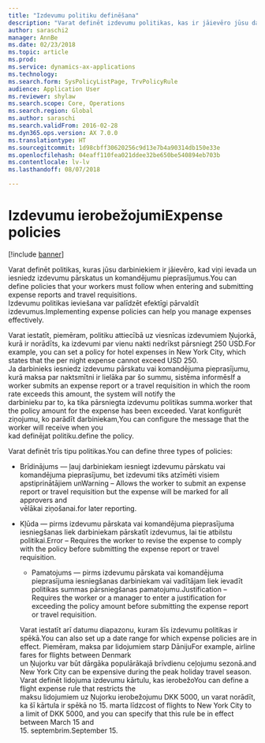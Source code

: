 ```yaml
---
title: "Izdevumu politiku definēšana"
description: "Varat definēt izdevumu politikas, kas ir jāievēro jūsu darbiniekiem, kad viņi ievada un iesniedz izdevumu pārskatus un komandējumu pieprasījumus programmatūrā Microsoft Dynamics 365 for Finance and Operations."
author: saraschi2
manager: AnnBe
ms.date: 02/23/2018
ms.topic: article
ms.prod: 
ms.service: dynamics-ax-applications
ms.technology: 
ms.search.form: SysPolicyListPage, TrvPolicyRule
audience: Application User
ms.reviewer: shylaw
ms.search.scope: Core, Operations
ms.search.region: Global
ms.author: saraschi
ms.search.validFrom: 2016-02-28
ms.dyn365.ops.version: AX 7.0.0
ms.translationtype: HT
ms.sourcegitcommit: 1d98cbff30620256c9d13e7b4a90314db150e33e
ms.openlocfilehash: 04eaff110fea021ddee32be650be540894eb703b
ms.contentlocale: lv-lv
ms.lasthandoff: 08/07/2018

---
```


# <a name="expense-policies"></a><span data-ttu-id="0c845-103">Izdevumu ierobežojumi</span><span class="sxs-lookup"><span data-stu-id="0c845-103">Expense policies</span></span>

[!include [banner](../includes/banner.md)]

<span data-ttu-id="0c845-104">Varat definēt politikas, kuras jūsu darbiniekiem ir jāievēro, kad viņi ievada un iesniedz izdevumu pārskatus un komandējumu pieprasījumus.</span><span class="sxs-lookup"><span data-stu-id="0c845-104">You can define policies that your workers must follow when entering and submitting expense reports and travel requisitions.</span></span>         
<span data-ttu-id="0c845-105">Izdevumu politikas ieviešana var palīdzēt efektīgi pārvaldīt izdevumus.</span><span class="sxs-lookup"><span data-stu-id="0c845-105">Implementing expense policies can help you manage expenses effectively.</span></span>         

<span data-ttu-id="0c845-106">Varat iestatīt, piemēram, politiku attiecībā uz viesnīcas izdevumiem Ņujorkā, kurā ir norādīts, ka izdevumi par vienu nakti nedrīkst pārsniegt 250 USD.</span><span class="sxs-lookup"><span data-stu-id="0c845-106">For example, you can set a policy for hotel expenses in New York City, which states that the per night expense cannot exceed USD 250.</span></span>       
<span data-ttu-id="0c845-107">Ja darbinieks iesniedz izdevumu pārskatu vai komandējuma pieprasījumu, kurā maksa par naktsmītni ir lielāka par šo summu, sistēma informēs</span><span class="sxs-lookup"><span data-stu-id="0c845-107">If a worker submits an expense report or a travel requisition in which the room rate exceeds this amount, the system will notify the</span></span>        
<span data-ttu-id="0c845-108">darbinieku par to, ka tika pārsniegta izdevumu politikas summa.</span><span class="sxs-lookup"><span data-stu-id="0c845-108">worker that the policy amount for the expense has been exceeded.</span></span> <span data-ttu-id="0c845-109">Varat konfigurēt ziņojumu, ko parādīt darbiniekam,</span><span class="sxs-lookup"><span data-stu-id="0c845-109">You can configure the message that the worker will receive when you</span></span>        
<span data-ttu-id="0c845-110">kad definējat politiku.</span><span class="sxs-lookup"><span data-stu-id="0c845-110">define the policy.</span></span>      
        
<span data-ttu-id="0c845-111">Varat definēt trīs tipu politikas.</span><span class="sxs-lookup"><span data-stu-id="0c845-111">You can define three types of policies:</span></span>         
        
- <span data-ttu-id="0c845-112">Brīdinājums — ļauj darbiniekam iesniegt izdevumu pārskatu vai komandējuma pieprasījumu, bet izdevumi tiks atzīmēti visiem apstiprinātājiem un</span><span class="sxs-lookup"><span data-stu-id="0c845-112">Warning – Allows the worker to submit an expense report or travel requisition but the expense will be marked for all approvers and</span></span>        
  <span data-ttu-id="0c845-113">vēlākai ziņošanai.</span><span class="sxs-lookup"><span data-stu-id="0c845-113">for later reporting.</span></span>        

- <span data-ttu-id="0c845-114">Kļūda — pirms izdevumu pārskata vai komandējuma pieprasījuma iesniegšanas liek darbiniekam pārskatīt izdevumus, lai tie atbilstu politikai.</span><span class="sxs-lookup"><span data-stu-id="0c845-114">Error – Requires the worker to revise the expense to comply with the policy before submitting the expense report or travel requisition.</span></span>       
 
  - <span data-ttu-id="0c845-115">Pamatojums — pirms izdevumu pārskata vai komandējuma pieprasījuma iesniegšanas darbiniekam vai vadītājam liek ievadīt politikas summas pārsniegšanas pamatojumu.</span><span class="sxs-lookup"><span data-stu-id="0c845-115">Justification – Requires the worker or a manager to enter a justification for exceeding the policy amount before submitting the expense report or travel requisition.</span></span>        
 
  <span data-ttu-id="0c845-116">Varat iestatīt arī datumu diapazonu, kuram šīs izdevumu politikas ir spēkā.</span><span class="sxs-lookup"><span data-stu-id="0c845-116">You can also set up a date range for which expense policies are in effect.</span></span> <span data-ttu-id="0c845-117">Piemēram, maksa par lidojumiem starp Dāniju</span><span class="sxs-lookup"><span data-stu-id="0c845-117">For example, airline fares for flights between Denmark</span></span>      
  <span data-ttu-id="0c845-118">un Ņujorku var būt dārgāka populārākajā brīvdienu ceļojumu sezonā.</span><span class="sxs-lookup"><span data-stu-id="0c845-118">and New York City can be expensive during the peak holiday travel season.</span></span> <span data-ttu-id="0c845-119">Varat definēt lidojuma izdevumu kārtulu, kas ierobežo</span><span class="sxs-lookup"><span data-stu-id="0c845-119">You can define a flight expense rule that restricts the</span></span>      
  <span data-ttu-id="0c845-120">maksu lidojumiem uz Ņujorku ierobežojumu DKK 5000, un varat norādīt, ka šī kārtula ir spēkā no 15. marta līdz</span><span class="sxs-lookup"><span data-stu-id="0c845-120">cost of flights to New York City to a limit of DKK 5000, and you can specify that this rule be in effect between March 15 and</span></span>      
  <span data-ttu-id="0c845-121">15. septembrim.</span><span class="sxs-lookup"><span data-stu-id="0c845-121">September 15.</span></span>

